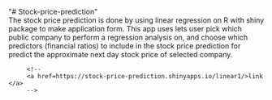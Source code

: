 "# Stock-price-prediction"                         
      The stock price prediction is done by using linear regression on R with shiny package to make application form. This app uses lets user pick which public company to perform a regression analysis on, and choose which predictors (financial ratios)   to include in the stock price prediction for predict  the approximate next day stock price of selected company.
      
         <!--
         <a href=https://stock-price-prediction.shinyapps.io/linear1/>link </a>
         -->
         
         
